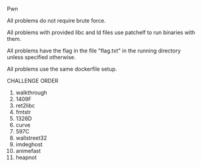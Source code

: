 Pwn

All problems do not require brute force.  

All problems with provided libc and ld files use patchelf to run binaries with them.  

All problems have the flag in the file "flag.txt" in the running directory unless specified otherwise.

All problems use the same dockerfile setup.

CHALLENGE ORDER  
1. walkthrough  
2. 1409F  
3. ret2libc  
4. fmtstr  
5. 1326D  
6. curve  
7. 597C   
8. wallstreet32
9. imdeghost    
10. animefast
11. heapnot  
